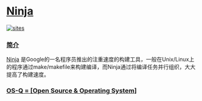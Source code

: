 ﻿# [Ninja](https://github.com/OS-Q/C04)

[![sites](http://182.61.61.133/link/resources/OSQ.png)](http://www.OS-Q.com)
### [简介](https://github.com/OS-Q/C04/wiki)

[Ninja](https://github.com/ninja-build/ninja) 是Google的一名程序员推出的注重速度的构建工具，一般在Unix/Linux上的程序通过make/makefile来构建编译，而Ninja通过将编译任务并行组织，大大提高了构建速度。

### [OS-Q = [Open Source & Operating System]](http://www.OS-Q.com)
